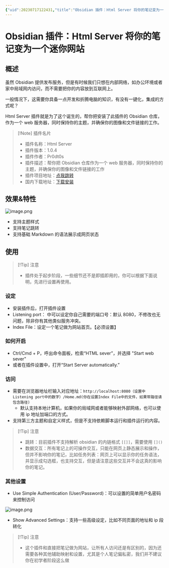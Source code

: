 ```yaml
---
{"uid":20230717122431,"title":"Obsidian 插件：Html Server 将你的笔记变为一个迷你网站","tags":["Obsidian","插件","网站","发布","分享"],"description":"Obsidian 插件：Html Server 将你的笔记变为一个迷你网站。帮你把 Obsidian 仓库作为一个 web 服务器，同时保持你的主题，并确保你的图像和文件链接的工作。","author":"OS","type":"basic","draft":false,"editable":false,"modified":20230717130231,"dg-publish":true,"permalink":"/lake-of-knowledge/10-obsidian/obsidian/html-server/","dgPassFrontmatter":true}
---
```



# Obsidian 插件：Html Server 将你的笔记变为一个迷你网站

## 概述

虽然 Obsidian 提供发布服务，但是有时候我们只想在内部网络，如办公环境或者家中局域网内访问，而不需要把你的内容放到互联网上。

一般情况下，这需要你具备一点开发和折腾电脑的知识，有没有一键化，集成的方式呢？

Html Server 插件就是为了这个诞生的，帮你把安装了此插件的 Obsidian 仓库，作为一个 web 服务器，同时保持你的主题，并确保你的图像和文件链接的工作。

> [!Note] 插件名片
> - 插件名称：Html Server
> - 插件版本：1.0.4
> - 插件作者：Pr0dt0s
> - 插件描述：帮你把 Obsidian 仓库作为一个 web 服务器，同时保持你的主题，并确保你的图像和文件链接的工作
> - 插件项目地址：[点我跳转](https://github.com/Pr0dt0s/obsidian-html-server)
> - 国内下载地址：[下载安装](https://pkmer.cn/products/plugin/pluginMarket/?html-server)

## 效果&特性

![image.png](https://cdn.pkmer.cn/images/20230717122956.png!pkmer)

- 支持主题样式
- 支持笔记跳转
- 支持基础 Markdown 的语法展示成网页状态

## 使用

> [!Tip] 注意
> - 插件处于起步阶段，一些细节还不是即插即用的，你可以根据下面说明，先进行设置再使用。

### 设定

- 安装插件后，打开插件设置
- Listening port： 中可以设定你自己需要的端口号：默认 8080，不修改也无问题，除非你有其他类似服务冲突。
- Index File：设定一个笔记做为网站首页。【必须设置】

### 如何开启

- Ctrl/Cmd + P，呼出命令面板，检索“HTML sever”，并选择 "Start web sever"
- 或者在插件设置中，打开“Start Server automatically.”

### 访问

- 需要在浏览器地址栏输入对应地址：`http://localhost:8080（设置中Listening port中的数字）/Home.md(你在设置Index File中的文件，如果带路径请包含路径)`
	- 默认支持本地计算机，如果你的局域网或者能够映射外部网络，也可以使用 ip 地址加端口的方式。
- 支持第三方主题和自定义样式，但是不支持依赖脚本运行和插件运行的内容。

> [!Tip] 注意
> - 跳转：目前插件不支持解析 obsidian 的内链格式 `[[]]`，需要使用 `[]()`
> - 数据交互：所有笔记上的可操作交互，只能在网页上静态展示和操作，但并不影响你的笔记，比如任务列表：网页上可以显示你的任务语法，并显示成勾选框，也支持交互，但是请注意这些交互并不会这真的影响你的笔记。

### 其他设置

- Use Simple Authentication (User/Password)：可以设置的简单用户名密码来控制访问

![image.png](https://cdn.pkmer.cn/images/20230717124903.png!pkmer)

- Show Advanced Settings：支持一些高级设定，比如不同页面的地址和 ip 段转化

> [!Tip] 注意
> - 这个插件和直接把笔记做为网站，让所有人访问还是有区别的，因为还需要各种其他辅助映射和设置，尤其是个人笔记偏私密，我们并不建议你在初学者阶段这么做
